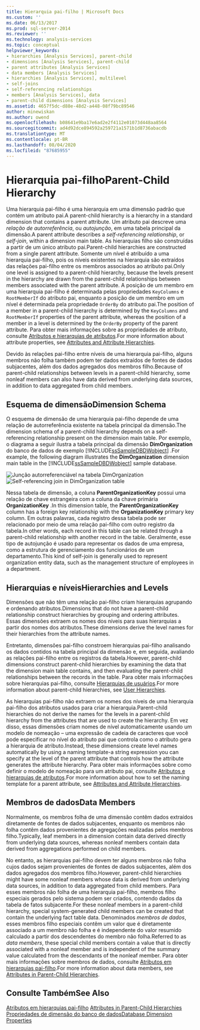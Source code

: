 ```yaml
---
title: Hierarquia pai-filho | Microsoft Docs
ms.custom: ''
ms.date: 06/13/2017
ms.prod: sql-server-2014
ms.reviewer: ''
ms.technology: analysis-services
ms.topic: conceptual
helpviewer_keywords:
- hierarchies [Analysis Services], parent-child
- dimensions [Analysis Services], parent-child
- parent attributes [Analysis Services]
- data members [Analysis Services]
- hierarchies [Analysis Services], multilevel
- self-joins
- self-referencing relationships
- members [Analysis Services], data
- parent-child dimensions [Analysis Services]
ms.assetid: 4657f5dc-d88e-48d2-a448-08f79bc89546
author: minewiskan
ms.author: owend
ms.openlocfilehash: b08641e9ba17e6ad2e2f4112e01073d448aa8564
ms.sourcegitcommit: ad4d92dce894592a259721a1571b1d8736abacdb
ms.translationtype: MT
ms.contentlocale: pt-BR
ms.lasthandoff: 08/04/2020
ms.locfileid: "87685955"
---
```

# <a name="parent-child-hierarchy"></a><span data-ttu-id="0a8fc-102">Hierarquia pai-filho</span><span class="sxs-lookup"><span data-stu-id="0a8fc-102">Parent-Child Hierarchy</span></span>
  <span data-ttu-id="0a8fc-103">Uma hierarquia pai-filho é uma hierarquia em uma dimensão padrão que contém um atributo pai.</span><span class="sxs-lookup"><span data-stu-id="0a8fc-103">A parent-child hierarchy is a hierarchy in a standard dimension that contains a parent attribute.</span></span> <span data-ttu-id="0a8fc-104">Um atributo pai descreve uma *relação de autorreferência*, ou *autojunção*, em uma tabela principal da dimensão.</span><span class="sxs-lookup"><span data-stu-id="0a8fc-104">A parent attribute describes a *self-referencing relationship*, or *self-join*, within a dimension main table.</span></span> <span data-ttu-id="0a8fc-105">As hierarquias filho são construídas a partir de um único atributo pai.</span><span class="sxs-lookup"><span data-stu-id="0a8fc-105">Parent-child hierarchies are constructed from a single parent attribute.</span></span> <span data-ttu-id="0a8fc-106">Somente um nível é atribuído a uma hierarquia pai-filho, pois os níveis existentes na hierarquia são extraídos das relações pai-filho entre os membros associados ao atributo pai.</span><span class="sxs-lookup"><span data-stu-id="0a8fc-106">Only one level is assigned to a parent-child hierarchy, because the levels present in the hierarchy are drawn from the parent-child relationships between members associated with the parent attribute.</span></span> <span data-ttu-id="0a8fc-107">A posição de um membro em uma hierarquia pai-filho é determinada pelas propriedades `KeyColumns` e `RootMemberIf` do atributo pai, enquanto a posição de um membro em um nível é determinada pela propriedade `OrderBy` do atributo pai.</span><span class="sxs-lookup"><span data-stu-id="0a8fc-107">The position of a member in a parent-child hierarchy is determined by the `KeyColumns` and `RootMemberIf` properties of the parent attribute, whereas the position of a member in a level is determined by the `OrderBy` property of the parent attribute.</span></span> <span data-ttu-id="0a8fc-108">Para obter mais informações sobre as propriedades de atributo, consulte [Atributos e hierarquias de atributos](../multidimensional-models-olap-logical-dimension-objects/attributes-and-attribute-hierarchies.md).</span><span class="sxs-lookup"><span data-stu-id="0a8fc-108">For more information about attribute properties, see [Attributes and Attribute Hierarchies](../multidimensional-models-olap-logical-dimension-objects/attributes-and-attribute-hierarchies.md).</span></span>  
  
 <span data-ttu-id="0a8fc-109">Devido às relações pai-filho entre níveis de uma hierarquia pai-filho, alguns membros não folha também podem ter dados extraídos de fontes de dados subjacentes, além dos dados agregados dos membros filho.</span><span class="sxs-lookup"><span data-stu-id="0a8fc-109">Because of parent-child relationships between levels in a parent-child hierarchy, some nonleaf members can also have data derived from underlying data sources, in addition to data aggregated from child members.</span></span>  
  
## <a name="dimension-schema"></a><span data-ttu-id="0a8fc-110">Esquema de dimensão</span><span class="sxs-lookup"><span data-stu-id="0a8fc-110">Dimension Schema</span></span>  
 <span data-ttu-id="0a8fc-111">O esquema de dimensão de uma hierarquia pai-filho depende de uma relação de autorreferência existente na tabela principal da dimensão.</span><span class="sxs-lookup"><span data-stu-id="0a8fc-111">The dimension schema of a parent-child hierarchy depends on a self-referencing relationship present on the dimension main table.</span></span> <span data-ttu-id="0a8fc-112">Por exemplo, o diagrama a seguir ilustra a tabela principal da dimensão **DimOrganization** do banco de dados de exemplo [!INCLUDE[ssSampleDBDWobject](../../includes/sssampledbdwobject-md.md)] .</span><span class="sxs-lookup"><span data-stu-id="0a8fc-112">For example, the following diagram illustrates the **DimOrganization** dimension main table in the [!INCLUDE[ssSampleDBDWobject](../../includes/sssampledbdwobject-md.md)] sample database.</span></span>  
  
 <span data-ttu-id="0a8fc-113">![Junção autorreferenciável na tabela DimOrganization](../dev-guide/media/dimorganization.gif "Junção autorreferenciável na tabela DimOrganization")</span><span class="sxs-lookup"><span data-stu-id="0a8fc-113">![Self-referencing join in DimOrganization table](../dev-guide/media/dimorganization.gif "Self-referencing join in DimOrganization table")</span></span>  
  
 <span data-ttu-id="0a8fc-114">Nessa tabela de dimensão, a coluna **ParentOrganizationKey** possui uma relação de chave estrangeira com a coluna da chave primária **OrganizationKey** .</span><span class="sxs-lookup"><span data-stu-id="0a8fc-114">In this dimension table, the **ParentOrganizationKey** column has a foreign key relationship with the **OrganizationKey** primary key column.</span></span> <span data-ttu-id="0a8fc-115">Em outras palavras, cada registro dessa tabela pode ser relacionado por meio de uma relação pai-filho com outro registro da tabela.</span><span class="sxs-lookup"><span data-stu-id="0a8fc-115">In other words, each record in this table can be related through a parent-child relationship with another record in the table.</span></span> <span data-ttu-id="0a8fc-116">Geralmente, esse tipo de autojunção é usado para representar os dados de uma empresa, como a estrutura de gerenciamento dos funcionários de um departamento.</span><span class="sxs-lookup"><span data-stu-id="0a8fc-116">This kind of self-join is generally used to represent organization entity data, such as the management structure of employees in a department.</span></span>  
  
## <a name="hierarchies-and-levels"></a><span data-ttu-id="0a8fc-117">Hierarquias e níveis</span><span class="sxs-lookup"><span data-stu-id="0a8fc-117">Hierarchies and Levels</span></span>  
 <span data-ttu-id="0a8fc-118">Dimensões que não têm uma relação pai-filho criam hierarquias agrupando e ordenando atributos.</span><span class="sxs-lookup"><span data-stu-id="0a8fc-118">Dimensions that do not have a parent-child relationship construct hierarchies by grouping and ordering attributes.</span></span> <span data-ttu-id="0a8fc-119">Essas dimensões extraem os nomes dos níveis para suas hierarquias a partir dos nomes dos atributos.</span><span class="sxs-lookup"><span data-stu-id="0a8fc-119">These dimensions derive the level names for their hierarchies from the attribute names.</span></span>  
  
 <span data-ttu-id="0a8fc-120">Entretanto, dimensões pai-filho constroem hierarquias pai-filho analisando os dados contidos na tabela principal da dimensão e, em seguida, avaliando as relações pai-filho entre os registros da tabela.</span><span class="sxs-lookup"><span data-stu-id="0a8fc-120">However, parent-child dimensions construct parent-child hierarchies by examining the data that the dimension main table contains, and then evaluating the parent-child relationships between the records in the table.</span></span> <span data-ttu-id="0a8fc-121">Para obter mais informações sobre hierarquias pai-filho, consulte [Hierarquias de usuários](../multidimensional-models-olap-logical-dimension-objects/user-hierarchies.md).</span><span class="sxs-lookup"><span data-stu-id="0a8fc-121">For more information about parent-child hierarchies, see [User Hierarchies](../multidimensional-models-olap-logical-dimension-objects/user-hierarchies.md).</span></span>  
  
 <span data-ttu-id="0a8fc-122">As hierarquias pai-filho não extraem os nomes dos níveis de uma hierarquia pai-filho dos atributos usados para criar a hierarquia.</span><span class="sxs-lookup"><span data-stu-id="0a8fc-122">Parent-child hierarchies do not derive the names for the levels in a parent-child hierarchy from the attributes that are used to create the hierarchy.</span></span> <span data-ttu-id="0a8fc-123">Em vez disso, essas dimensões criam nomes de nível automaticamente usando um modelo de nomeação – uma expressão de cadeia de caracteres que você pode especificar no nível do atributo pai que controla como o atributo gera a hierarquia de atributo.</span><span class="sxs-lookup"><span data-stu-id="0a8fc-123">Instead, these dimensions create level names automatically by using a naming template-a string expression you can specify at the level of the parent attribute that controls how the attribute generates the attribute hierarchy.</span></span> <span data-ttu-id="0a8fc-124">Para obter mais informações sobre como definir o modelo de nomeação para um atributo pai, consulte [Atributos e hierarquias de atributos](../multidimensional-models-olap-logical-dimension-objects/attributes-and-attribute-hierarchies.md).</span><span class="sxs-lookup"><span data-stu-id="0a8fc-124">For more information about how to set the naming template for a parent attribute, see [Attributes and Attribute Hierarchies](../multidimensional-models-olap-logical-dimension-objects/attributes-and-attribute-hierarchies.md).</span></span>  
  
## <a name="data-members"></a><span data-ttu-id="0a8fc-125">Membros de dados</span><span class="sxs-lookup"><span data-stu-id="0a8fc-125">Data Members</span></span>  
 <span data-ttu-id="0a8fc-126">Normalmente, os membros folha de uma dimensão contêm dados extraídos diretamente de fontes de dados subjacentes, enquanto os membros não folha contêm dados provenientes de agregações realizadas pelos membros filho.</span><span class="sxs-lookup"><span data-stu-id="0a8fc-126">Typically, leaf members in a dimension contain data derived directly from underlying data sources, whereas nonleaf members contain data derived from aggregations performed on child members.</span></span>  
  
 <span data-ttu-id="0a8fc-127">No entanto, as hierarquias pai-filho devem ter alguns membros não folha cujos dados sejam provenientes de fontes de dados subjacentes, além dos dados agregados dos membros filho.</span><span class="sxs-lookup"><span data-stu-id="0a8fc-127">However, parent-child hierarchies might have some nonleaf members whose data is derived from underlying data sources, in addition to data aggregated from child members.</span></span> <span data-ttu-id="0a8fc-128">Para esses membros não folha de uma hierarquia pai-filho, membros filho especiais gerados pelo sistema podem ser criados, contendo dados da tabela de fatos subjacente.</span><span class="sxs-lookup"><span data-stu-id="0a8fc-128">For these nonleaf members in a parent-child hierarchy, special system-generated child members can be created that contain the underlying fact table data.</span></span> <span data-ttu-id="0a8fc-129">Denominados *membros de dados*, esses membros filho especiais contêm um valor que é diretamente associado a um membro não folha e é independente do valor resumido calculado a partir dos descendentes do membro não folha.</span><span class="sxs-lookup"><span data-stu-id="0a8fc-129">Referred to as *data members*, these special child members contain a value that is directly associated with a nonleaf member and is independent of the summary value calculated from the descendants of the nonleaf member.</span></span> <span data-ttu-id="0a8fc-130">Para obter mais informações sobre membros de dados, consulte [Atributos em hierarquias pai-filho](parent-child-dimension-attributes.md).</span><span class="sxs-lookup"><span data-stu-id="0a8fc-130">For more information about data members, see [Attributes in Parent-Child Hierarchies](parent-child-dimension-attributes.md).</span></span>  
  
## <a name="see-also"></a><span data-ttu-id="0a8fc-131">Consulte Também</span><span class="sxs-lookup"><span data-stu-id="0a8fc-131">See Also</span></span>  
 <span data-ttu-id="0a8fc-132">[Atributos em hierarquias pai-filho](parent-child-dimension-attributes.md) </span><span class="sxs-lookup"><span data-stu-id="0a8fc-132">[Attributes in Parent-Child Hierarchies](parent-child-dimension-attributes.md) </span></span>  
 [<span data-ttu-id="0a8fc-133">Propriedades de dimensão do banco de dados</span><span class="sxs-lookup"><span data-stu-id="0a8fc-133">Database Dimension Properties</span></span>](../multidimensional-models-olap-logical-dimension-objects/database-dimension-properties.md)  
  
  
